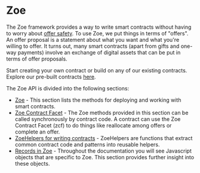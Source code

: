# Zoe

<Zoe-Version/>

The Zoe framework provides a way to write smart contracts without having to worry about [offer safety](../guide/offer-safety.md). To use Zoe, we put things in terms of "offers". An offer proposal is a statement about what you want and what you're willing to offer. It turns out, many smart contracts (apart from gifts and one-way payments) involve an exchange of digital assets that can be put in terms of offer proposals.

Start creating your own contract or build on any of our existing contracts.
Explore our pre-built contracts [here](../guide/contracts/README.md).

The Zoe API is divided into the following sections:

- [Zoe](./zoe.md) -
  This section lists the methods for deploying and working with smart contracts.
- [Zoe Contract Facet](./zoe-contract-facet.md) -
  The Zoe methods provided in this section can be called synchronously by contract code. A contract can use the Zoe Contract Facet (zcf) to do things like reallocate among offers or complete an offer.
- [ZoeHelpers for writing contracts](./zoe-helpers.md) -
  ZoeHelpers are functions that extract common contract code and patterns into reusable helpers.
- [Records in Zoe](./records.md) -
  Throughout the documentation you will see Javascript objects that are specific to Zoe. This section provides further insight into these objects.